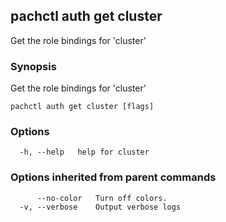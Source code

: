 ## pachctl auth get cluster

Get the role bindings for 'cluster'

### Synopsis

Get the role bindings for 'cluster'

```
pachctl auth get cluster [flags]
```

### Options

```
  -h, --help   help for cluster
```

### Options inherited from parent commands

```
      --no-color   Turn off colors.
  -v, --verbose    Output verbose logs
```

